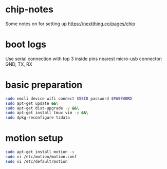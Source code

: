 # chip-notes

Some notes on for setting up https://nextthing.co/pages/chip

# boot logs
Use serial connection with top 3 inside pins nearest micro-usb connector: GND, TX, RX

# basic preparation
```sh
sudo nmcli device wifi connect $SSID password $PASSWORD
sudo apt-get update &&\
sudo apt-get dist-upgrade -y &&\
sudo apt-get install tmux vim -y &&\
sudo dpkg-reconfigure tzdata
```

# motion setup
```sh
sudo apt-get install motion -y
sudo vi /etc/motion/motion.conf
sudo vi /etc/default/motion
```
